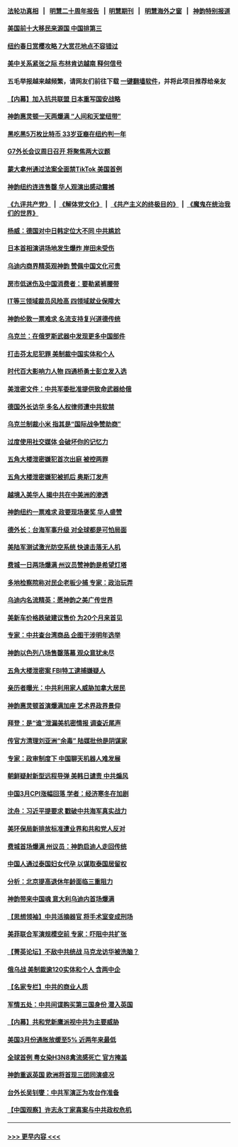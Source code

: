 #### [法轮功真相](https://github.com/gfw-breaker/truth/blob/master/README.md?t=0) &nbsp;&nbsp;|&nbsp;&nbsp; [明慧二十周年报告](https://github.com/gfw-breaker/mh-reports/blob/master/README.md?t=0) &nbsp;&nbsp;|&nbsp;&nbsp;[明慧期刊](https://github.com/gfw-breaker/mh-qikan) &nbsp;&nbsp;|&nbsp;&nbsp; [明慧海外之窗](https://github.com/gfw-breaker/mh-news/blob/master/README.md?t=0) &nbsp;&nbsp;|&nbsp;&nbsp; [神韵特别报道](https://github.com/gfw-breaker/mh-news/blob/master/shenyun.md?t=0)
#### [美国前十大移民来源国 中国排第三](../pages/nf4514/n13973796.md?t=04161243) 
#### [纽约春日赏樱攻略 7大赏花地点不容错过](../pages/nf4514/n13973744.md?t=04161243) 
#### [美中关系紧张之际 布林肯访越南 释何信号](../pages/nf4514/n13973687.md?t=04161243) 
#### 五毛举报越来越频繁，请网友们前往下载 [一键翻墙软件](https://github.com/gfw-breaker/ssr-accounts)，并将此项目推荐给亲友
#### [【内幕】加入抗共联盟 日本重写国安战略](../pages/nf4514/n13973547.md?t=04161243) 
#### [神韵惠灵顿一天两爆满 “人间和天堂纽带”](../pages/nf4514/n13973689.md?t=04161243) 
#### [黑吃黑5万枚比特币 33岁亚裔在纽约判一年](../pages/nf4514/n13973404.md?t=04161243) 
#### [G7外长会议周日召开 将聚焦两大议题](../pages/nf4514/n13973593.md?t=04161243) 
#### [蒙大拿州通过法案全面禁TikTok 美国首例](../pages/nf4514/n13973431.md?t=04161243) 
#### [神韵纽约连连售罄 华人观演出感动震撼](../pages/nf4514/n13973511.md?t=04161243) 
#### [《九评共产党》](https://github.com/begood0513/9ping.md/blob/master/README.md) &nbsp;|&nbsp; [《解体党文化》](../../../../jtdwh.md/blob/master/README.md)  &nbsp;|&nbsp; [《共产主义的终极目的》](../../../../gczydzjmd.md/blob/master/README.md) &nbsp;|&nbsp; [《魔鬼在统治我们的世界》](../../../../mgztzwmdsj.md/blob/master/README.md) 
#### [杨威：德国对中日韩定位大不同 中共尴尬](../pages/nf4514/n13973307.md?t=04161243) 
#### [日本首相演讲场地发生爆炸 岸田未受伤](../pages/nf4514/n13973322.md?t=04161243) 
#### [乌迪内商界精英观神韵 赞佩中国文化可贵](../pages/nf4514/n13973372.md?t=04161243) 
#### [房市低迷伤及中国消费者：要勒紧裤腰带](../pages/nf4514/n13973175.md?t=04161243) 
#### [IT等三领域裁员风险高 四领域就业保障大](../pages/nf4514/n13973128.md?t=04161243) 
#### [神韵伦敦一票难求 名流支持复兴道德传统](../pages/nf4514/n13973304.md?t=04161243) 
#### [乌克兰：在俄罗斯武器中发现更多中国部件](../pages/nf4514/n13973114.md?t=04161243) 
#### [打击芬太尼犯罪 美制裁中国实体和个人](../pages/nf4514/n13973042.md?t=04161243) 
#### [时代百大影响力人物 四通桥勇士彭立发入选](../pages/nf4514/n13973026.md?t=04161243) 
#### [美泄密文件：中共军委批准提供致命武器给俄](../pages/nf4514/n13973043.md?t=04161243) 
#### [德国外长访华 多名人权律师遭中共软禁](../pages/nf4514/n13972866.md?t=04161243) 
#### [乌克兰制裁小米 指其是“国际战争赞助商”](../pages/nf4514/n13972970.md?t=04161243) 
#### [过度使用社交媒体 会破坏你的记忆力](../pages/nf4514/n13972905.md?t=04161243) 
#### [五角大楼泄密嫌犯首次出庭 被控两罪](../pages/nf4514/n13973025.md?t=04161243) 
#### [五角大楼泄密嫌犯被抓后 奥斯汀发声](../pages/nf4514/n13972954.md?t=04161243) 
#### [越境入美华人 揭中共在中美洲的渗透](../pages/nf4514/n13972592.md?t=04161243) 
#### [神韵纽约一票难求 政要现场褒奖 华人盛赞](../pages/nf4514/n13972890.md?t=04161243) 
#### [德外长：台海军事升级 对全球都是可怕局面](../pages/nf4514/n13972841.md?t=04161243) 
#### [美陆军测试激光防空系统 快速击落无人机](../pages/nf4514/n13972747.md?t=04161243) 
#### [费城一日两场爆满 州议员赞神韵是希望灯塔](../pages/nf4514/n13972648.md?t=04161243) 
#### [多地检察院称对民企老板少捕 专家：政治玩弄](../pages/nf4514/n13972585.md?t=04161243) 
#### [乌迪内名流精英：愿神韵之美广传世界](../pages/nf4514/n13972565.md?t=04161243) 
#### [美新车价格跌破建议售价 为20个月来首见](../pages/nf4514/n13972384.md?t=04161243) 
#### [专家：中共查台湾商品 企图干涉明年选举](../pages/nf4514/n13971626.md?t=04161243) 
#### [神韵以色列八场售罄落幕 观众意犹未尽](../pages/nf4514/n13972345.md?t=04161243) 
#### [五角大楼泄密案 FBI特工逮捕嫌疑人](../pages/nf4514/n13972291.md?t=04161243) 
#### [亲历者曝光：中共利用家人威胁加拿大居民](../pages/nf4514/n13971598.md?t=04161243) 
#### [神韵惠灵顿首演爆满加座 艺术界政界景仰](../pages/nf4514/n13972253.md?t=04161243) 
#### [拜登：是“谁”泄漏美机密情报 调查近尾声](../pages/nf4514/n13972225.md?t=04161243) 
#### [传官方清理刘亚洲“余毒” 陆媒批他是阴谋家](../pages/nf4514/n13971536.md?t=04161243) 
#### [专家：政审制度下 中国聊天机器人难发展](../pages/nf4514/n13971854.md?t=04161243) 
#### [朝鲜疑射新型远程导弹 美韩日谴责 中共煽风](../pages/nf4514/n13971982.md?t=04161243) 
#### [中国3月CPI涨幅回落 学者：经济寒冬在加剧](../pages/nf4514/n13971725.md?t=04161243) 
#### [沈舟：习近平提要求 戳破中共海军真实战力](../pages/nf4514/n13971592.md?t=04161243) 
#### [美环保局新排放标准遭业界和共和党人反对](../pages/nf4514/n13971731.md?t=04161243) 
#### [费城首场爆满 州议员：神韵启迪人走回传统](../pages/nf4514/n13971728.md?t=04161243) 
#### [中国人通过泰国妇女代孕 以谋取泰国居留权](../pages/nf4514/n13971730.md?t=04161243) 
#### [分析：北京提高退休年龄面临三重阻力](../pages/nf4514/n13971474.md?t=04161243) 
#### [神韵带来中国魂 意大利乌迪内首场爆满](../pages/nf4514/n13971664.md?t=04161243) 
#### [【思想领袖】中共活摘器官 将手术室变成刑场](../pages/nf4514/n13944569.md?t=04161243) 
#### [美菲联合军演规模空前 专家：吓阻中共扩张](../pages/nf4514/n13971467.md?t=04161243) 
#### [【菁英论坛】不敌中共统战 马克龙访华被洗脑？](../pages/nf4514/n13971448.md?t=04161243) 
#### [俄乌战 美制裁逾120实体和个人 含两中企](../pages/nf4514/n13971446.md?t=04161243) 
#### [【名家专栏】中共的商业人质](../pages/nf4514/n13969678.md?t=04161243) 
#### [军情五处：中共间谍购买第三国身份 潜入英国](../pages/nf4514/n13971432.md?t=04161243) 
#### [【内幕】共和党新鹰派视中共为主要威胁](../pages/nf4514/n13971419.md?t=04161243) 
#### [美国3月份通胀放缓至5% 近两年来最低](../pages/nf4514/n13971380.md?t=04161243) 
#### [全球首例 粤女染H3N8禽流感死亡 官方掩盖](../pages/nf4514/n13970852.md?t=04161243) 
#### [神韵重返英国 欧洲将首现三团同演盛况](../pages/nf4514/n13971373.md?t=04161243) 
#### [台外长吴钊燮：中共军演正为攻台作准备](../pages/nf4514/n13971176.md?t=04161243) 
#### [【中国观察】许志永丁家喜案与中共政权危机](../pages/nf4514/n13971140.md?t=04161243) 

----
#### [ >>> 更早内容 <<< ](../indexes/nf4514-earlier.md)
